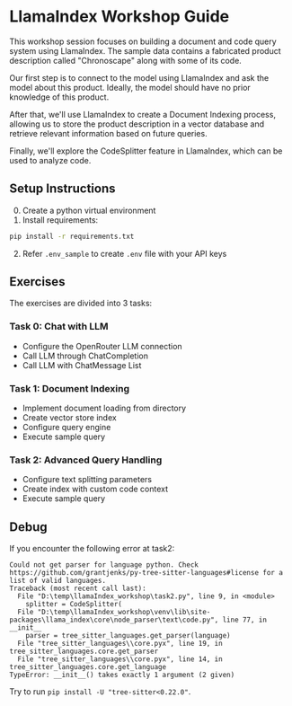 # LlamaIndex Workshop Guide
This workshop session focuses on building a document and code query system using LlamaIndex. The sample data contains a fabricated product description called "Chronoscape" along with some of its code. 

Our first step is to connect to the model using LlamaIndex and ask the model about this product. Ideally, the model should have no prior knowledge of this product. 

After that, we'll use LlamaIndex to create a Document Indexing process, allowing us to store the product description in a vector database and retrieve relevant information based on future queries. 

Finally, we'll explore the CodeSplitter feature in LlamaIndex, which can be used to analyze code.


## Setup Instructions
0. Create a python virtual environment
1. Install requirements:
```bash
pip install -r requirements.txt
```
2. Refer `.env_sample` to create `.env` file with your API keys

## Exercises
The exercises are divided into 3 tasks:
### Task 0: Chat with LLM

- Configure the OpenRouter LLM connection
- Call LLM through ChatCompletion
- Call LLM with ChatMessage List

### Task 1: Document Indexing

- Implement document loading from directory
- Create vector store index
- Configure query engine
- Execute sample query

### Task 2: Advanced Query Handling

- Configure text splitting parameters
- Create index with custom code context
- Execute sample query

## Debug
If you encounter the following error at task2:
```
Could not get parser for language python. Check https://github.com/grantjenks/py-tree-sitter-languages#license for a list of valid languages.
Traceback (most recent call last):
  File "D:\temp\llamaIndex_workshop\task2.py", line 9, in <module>
    splitter = CodeSplitter(
  File "D:\temp\llamaIndex_workshop\venv\lib\site-packages\llama_index\core\node_parser\text\code.py", line 77, in __init__
    parser = tree_sitter_languages.get_parser(language)
  File "tree_sitter_languages\\core.pyx", line 19, in tree_sitter_languages.core.get_parser
  File "tree_sitter_languages\\core.pyx", line 14, in tree_sitter_languages.core.get_language
TypeError: __init__() takes exactly 1 argument (2 given)
```
Try to run `pip install -U "tree-sitter<0.22.0"`. 